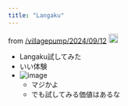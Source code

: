 ```yaml
---
title: "Langaku"
---
```


from [/villagepump/2024/09/12](https://scrapbox.io/villagepump/2024/09/12)
<img src='https://scrapbox.io/api/pages/nishio/nishio/icon' alt='nishio.icon' height="19.5"/>
- Langaku試してみた
- いい体験
- ![image](https://gyazo.com/9965ed49e4e3e6fdbc7c927f072687fc/thumb/1000)
    - マジかよ
    - でも試してみる価値はあるな
